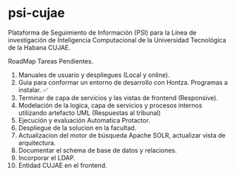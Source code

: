# psi-cujae

Plataforma de Seguimiento de Información (PSI) para la Línea de investigación de Inteligencia Computacional de la Universidad Tecnológica de la Habana CUJAE.

RoadMap Tareas Pendientes.

1. Manuales de usuario y despliegues (Local y online).
2. Guia para conformar un entorno de desarrollo con Hontza. Programas a instalar. ✅
3. Terminar de capa de servicios y las vistas de frontend (Responsive).
4. Modelación de la logica, capa de servicios y procesos internos utilizando artefacto UML (Respuestas al tribunal)
5. Ejecución y evaluación Automatica Protactor.
6. Despliegue de la solucion en la facultad.
7. Actualizacion del motor de búsqueda Apache SOLR, actualizar vista de arquitectura.
8. Documentar el schema de base de datos y relaciones.
9. Incorporar el LDAP.
10. Entidad CUJAE en el frontend.
